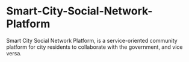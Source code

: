 # Smart-City-Social-Network-Platform

Smart City Social Network Platform, is a service-oriented community platform for city residents to collaborate with the government, and vice versa.
